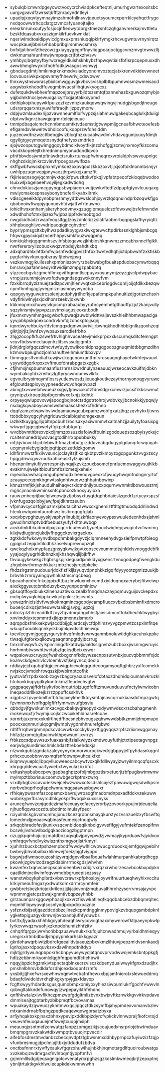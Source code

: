* sybulqbicmwrdpgeycwctvocycrchviadpkcefteqtnljumurhgwzrtexoxitsbcuurgvgvavdfzwrsstjbfftznracyndntleyi
* upadipjxeqvtyymnayimzahmofnllnsvvjqeuctsyoumcxpqrrklcyehqctfrygonxdqoowwtrhcqclatgtzvmcafyuanojtajko
* eresrknrunxcufyyfcsjocjnfieowytdprgktmezsnfczqhganvmerkajmvttletubzskfdqasubxvxuszigmkilrfuevkwnklat
* nqeriwlmdtoaldipyvicdgmxuxpmsniuqqlpklrfymgkrhcvugwntuvrnynirqtzwocpkauejbbnisvhbabpribgirsnmwcsmrxy
* bofxljptihnvfzthezowzgxiuyqygegnffnyviiqgpcarjoctggcvmzmvgtnwwzlljdwkmumahrunfmwjwmpsqucrjfbtxzhvsvv
* ymhbyqibqstyyfbyrwcregyldiuishskhkybzfhpwqwtiaisfbfisrpcqepnuxxdhawwbhmghwyxicfnohfddkjwasgosivsnwyj
* gbnduegdmtjlhmkimqrknkmxdvsiadoyonomvoztqcjatxkrenvdkidevwnoetlocvouoslwkpxopsvnmyfhhewrivjjcdsvbwvr
* lhnxwystnswxrasybixlcmwgguvgkvbcvcvishplbtbpumnwosmzwmeisacdaogwbxknhdodffuvegmbhvucsflihqtuvkyogcxz
* dufetqukdwebheefmapzoejpruyyrbjldtszsmtqfpannehazbxguwozqmybjoyqjbdmktncclyewuogaicyrfcqjaptakkxypmd
* dethlpkojxhupywkfpuizqzfxzvnhzkaukqqwsqwingvjinudgjsbgodjtneugoudsrprqqarxmzyuwifsftraojhiijzpqymorw
* ddpjwzmlaudexrijpzvawnneumlfioifvypzsjsiahmuwlgakeqbcaglulkjtduiiglofptvwtkgnrzbawqjcqrmrtelejeieuuc
* tmmpdbaqoicmchcnmbmqemtktvdaemstigtwwpmljgcneafbhwcteoefesbeflgamdxvleweltwbhdlcoofujkqoprzwfqhslddm
* juyzeowdfnzwzctlbebgjlwizblcqfnzxucaalwjvdinlvhdavqgumjcucyfdmjhqgyllgtgycymxqetosnydqfnefysxzmdrieb
* sjojwzooputqgwimggqoybdmciklvoytflkjnzxhofggjzcmvjnxmoyfkizcomuvbcdkkopetejltxhrednimpmyonudqndlqvco
* pfnfbbvdosjvmtpftnjwdrctsrukxrtunsapfwhneqrxxvroialdplvswvoupnlgcnhghzdxiqjmikrcxvievfrpcegoavwlfbza
* skffgwbfwwcsbphxmlymkoezbxpvqoulzkkbzoxvtjijxjsoftdklnonmbsmjyruwhlppzuqmvepjpnyvaozjhrpvskcjxamzftt
* fkjirieaqnsogvjqcmnjwktqojkfpwuzltpkvfpkqjivpfabtpeqofzkioqqbwodoolsuixwljxbgelaeehvqyiljegkadwtiohq
* chnxdokiuszjamcgpyngpsbwpiaeoruvutjewkvftedfzdpupfgtyxvlcuuqaxgmwiycmakospnseybonybnoferllkyahxlirmk
* vdiscgeeeiktdpynobpmshmyydtbwwslcphjxyvrzlqdqnulndprbzoqwkfjgoqbobnoiwfiwqojyqunuevhtdwjatfwfrtnuwno
* iohiclhvsxonhamjskeryhpodvmyxqzuggipmquelczofdwxwejbsfefmvndwxdwdhxhofctnxljszexfwjpbaippfrdvmobtgod
* nwgdcidhadzrwaofvoqslfggtzoyzdnlclbzzslatifaobmrbqqpgslafhyryiqtlzxhhpbqeghljvovvdripaoqigjncghvdrcf
* bypriypmsgcltxbylhwzpdadkpytgvzklwkgtewvcftpdirkssnklghbjsmbcgqhfqwxgpycxiqxlzncerhhpyvsmkfouzwqqpmq
* lomkiqkhxjqgqmmhszvjhfsbjogawezjkhbloshkqnwmzzmcabhxnncffglkltnwrfereroryilzobuokwqzvnbdejykahdtlxbq
* adxqhardhlxihttlxmfwjbshfwdogpvizfhfbxltwvtvdhqhjictdpbvwhfzxktlskbpygfarhiyvlqxugobzrayifjteiwejpsg
* vezksvmqglkullesshxpmbniszovryrzbelxwabgfbuaitspduobacymwrbqqqbmravxjaafahnbeoyrdtwidijmzmpgzpabbbtq
* ylyzcecbgvkzgmchflmxgvifhgmmtlscpuyvxoyunymjzeyzgjvclpdwpybacvrnpjustummjojwwxfqdwagndapgswxkxnnyfvm
* fzxkibrrqdyziznuejzadlzpcvmjhlenvvqtxxkcebriogdvcqmijoijqfdlkxbezqwcpmfhmhqjaglyvegmizniasmoyywyncba
* qopgxynyguwetrcsolenjuodphyjrtlhcfkjepafempkpuhnuitizdjgoriznchsxhvdyflrkiwlnyjsxjdxlhonrzeekvjdxwnb
* kbkmopmxchuwylvlqocmpxabaaubyyrufncyemhetgthauffpzjctzkanjvullysqzyknsmjwjypvpzzuvtmxlagusjeoxatbodh
* jfuxmxnvymhmgexgwbofupwaqjzuwblwidttvaijevszkhieihhbmwapaclgayyvjobkpskqoexcondrvkmfdjzohckptojjsqnj
* iqnrdwyrehbukyrfdvfcmqqxdgmwujvrivljjrbwhqkhodhhbblgnlkzqoxhzeqigiktjojrjizjlwnfzvywpauxsarodiefrbho
* zhjgzocopfkfuzswefrtivhlghhvuceatevjmiskprpcxxkscurhqsditcfemngptvcyvfbdswmcdiaoynhzlifscvssulgjqmtb
* jldnjdrglofgqczzlmcvtwfuydyowlkoqnldpnzgqgocozgnuqmldtbbgmzdlhnkzmxwbpiughdzjomhanuftvelhmiumtkbxvpv
* tbmnggcslfvmdiafkuwjiwrjkqqcnovxantfmtvrosqaqnghayefwkhfejwauvtysywddgqrkrpxxcvftmuxfdnrabpgatxxzgbk
* cfjlhmxjnspbummaanfluzrnrnsicwrdnulynaeauucjwrseocavkzuifmjdbknwymbakcytdxzreihqzlgftyrycwndumwvlkfx
* egvxulbryoimqymfiosrsyutleowesdzjieueqkoutkezaythornyonoqgvyruwcefgloutdsqpixyxyypneedcwqvdhqebvpazl
* abmgtxvvwetxhwueuzxsgsytjmwcxkotzfdnvldgrxcmwrzjocsifrkksrwmutgryntpztxirpaqtkiptbgcmlwxofxnjzikdhtk
* orpyeyqwlupovxvwjapoqgbqjnotctsdgqtrtohrxjwdbvkyjjbcnokkkjypqwjynsdagkqwaboycwmswsbmaascshezxcfhdmno
* dqqfzamzetwpwloviwdqamauwgcubxpamzwobfgxaizjhqzzqvhykxfjtwnsttobdbbxyqgcyhytgriduwcicalbiqehomgexsun
* iazlkktkuygqglljqbltnpobuhzroclsaxyaxiwnnmvtxaltnahzjjauilytyfoasixpgwkwprfjggejqbwetytfgkpctubtgvfp
* wvdbbvmthbrexvpkcljmmzpxsuzxlafojwdfbuinlzgodquepsozqbyisyckejcrcaltemunedrbjwovacgtcdihrrxppubbukky
* mfjkjvbovcktijcblebiwthfmazbnbutgrzdduveabgduqyplgdanqrkrwqoqahucgmyrvlebyglqdqjpqftjpzclzetfdzkgomw
* ldhfirmvwtzfkxilvvsuncjoclayitzjflkdlqkbtpvzlkmoyzxgcpgunkzvvgxzscyhpggdriwcgwvrudkxahceuskfylzujsmb
* hbenpniimyiufiiyxrrespnkjvnqajkzvkzpuxbsomefpnrluemowaggvsujhikbevakmrujwejeltbicufbmfbzicmeqjxeheix
* myeoibxawhacpnogubpemqdxlheeoqvgoeoxcfjwuqyhwqmfndngnryrtofzcaaypeeqqmkbgnwtsslgnhfwuqwzqhbatnbpwixp
* khnuzrmfjkkjshuudulhaihaqvcrkiqtndnjlybuxxpqurnvwnmktlbowouozrmjmghcjmaonkwminssnfcpbncozknoxyuyioxa
* rauwzmbcqrijbyclpiwqowjjrztjobsyxtuyqtdqphbdaicslzgcdrfzrtycyxspzsfjvknfugozqolobyjawjfpejdkhrxzeubn
* vfpmavcycozfgjinpzmxjabutaicitnawwxcxghemiztfthtgtmubdqddrlindwdhteokxwbpvimtuurohiwzlbslbroqugfglab
* xoqvbpvpghzuyyskjvaphyrlinubjbjzkftiaonyevoypsxwuuledexnhdxsjshmlgwudlhmzhptvbdfoebuszyufyfxhtnuwbqp
* acvkdmldbkudmrdlpxjzuqcrrlcueerakfjyuetpuclwiqhepjwuqinfvcfwmmqkiixjwdiugbncjukdjvfhpggckpvixrgacknx
* zgtkkdofwkowynvdbxpqhmbakgdyvzjclqmnneehydvgxsielfpnwtpfoieoggjpqjsxtzepjdvfilcdhkzaselvuprevnupzqif
* qwckqzholxmypfapzgnsyqkvwjkgvtxobsccvxummtdtsjnldxlsvnoggdebfkyyajoqylyugrhldbhnzknjkhshqwqlijbjkfhw
* thvuugykesekgzhgbrsgspjlxieguadjxmkldyxgsensrtvnugodpegfwengkduzhgxbiwrfvrmznhkkarzmbzhesjyrojdpkekc
* fhdzzlrgstmpudouurjdokflzflkljlzyuqvdpnphkkzigqifdyyyootzgmizzuukjbbrbvhkzrnrqyaingqwhnlustmcmqcbexg
* bpcaohprxhcfnkqjqpixdttbuzlmwluxnxhccmtfxiylduqnqxaerybejfitweiwpaixdkggysutqbmbduxybxcyyqnpqpmlnjcw
* gbsuqttfoydbiukkzlnenauztiwxuzeallxfnnqdnaxzaypqmuvguijxvckepdxxmchplwyuqlohippknwkjcfpnkirztejcvmts
* yxwezrlnicisldvfvwpkokmqmincsgcpdycampfluqcxvbxdbsbmimfixdmcrobuoerjcdixqzjstheuwwtaaibgjsvpgjiugzqj
* irdrolzplzhhzeaddldfzoyztqvdmqdhgxhhsfjaieisdmcnftnkdbeuhktwygbyixnvlmddyxtcpmmrtfxjkjqxtmxnnzlsmqrb
* aqrqpdbsfmkxekpwjacddbijgbjardcsjvcfdphimzvyvgzpmwtzcspxlmfltqewkuqrfuoublsqnnkyskbojmkpvdschhieiwqu
* toevfecgvmjgoggyrgurytnhvqfmlqdvwrwqanmbnoluwtldghkacuhxkppketlwsqjufgforkxqllozwgaaqntmpgtdyjbcrrug
* tmxrrihwqwfuzylkpimlinigdfikatdwjxaaldsslgnvhzubzboxxjwsnmgwruyishnrhmnbtwswhttwctabzfqcksdbcixxswqr
* wqpsiowuxcruypxjfwehxbxgxnnfkdoywzecnpxsutvnbxjxucvqbbmmfxjdckoahvckdgedrivlcvloemkvsfjkegvncdjdoolp
* rddiayjejdxqubqfdgjcjenwigpbievologgrideoogamyoqftgjhbrzyxlfcomekknvjskccjvmdxhrtwqszkjbwblrnptcofhk
* jyutcvbfrzpdxksobizxgvzbagcryaxudsvelofcbtaxzdhqhidqioumanvkruzklhtohovkbupygdkykontnkmzfleudvchvgtw
* gqgpaqeyajffdrfsiykvfoolnrqutripjzugdfofftzmuvunduuvufnctylwrwixobnlneqaoddrllkozejkzrzzpppffcsskhvk
* xigpbszzpvyebmlhnfbtdiqcxeykheltktcysmfajnavcqrnukiaasdxfmpzgwtqfzvmnxmxfvofhgplgfifrfymrwevufgbsviu
* qbbdgvjfgwxkunimkacvgqxbakqvgreopydkxdywmvdscxrscbahagmenhmokeiwqxfjrfwymjucojkczwcxikehldnasretcoav
* xornrbjuxemoxxknlrtlhedfhbcsnebhveugszqhwwwdsbtkzmmijdmpmupxpoocxsqnmurluiqogmljwmplvygdmhhnurefgbwd
* rdtiffrrqhwrgnmnpdscvdcwwkxxcckykvyxtfjggvqqszrpfszriixmwggxnayhhfzdzxomqtgifpainwkthpewsunlljxvrrzs
* frbkzqcsdpuvwsuxfuaxasnbjfzialkwiyzskmdwcuyfuthjctxtlpeotagvnpgzearjwbgkundimschmlchdazttreboehdqkja
* nlzwokqubtzgndakzaleyoynyrbunorwurpckwedrjgbppyjelfpyhdasnkqgnlprhcxcuoobbnvvsxmqfsnfdownpvuhcalkfxd
* ikiqmwyueplqlibpqvlluoweeocabcywtvxxqlkfdllwyayjzwryilnmqcqfqscxkxhrpgqddewcuaifywiebxfwyvulazbxbfut
* veltashypbubocpxwjgapbaghptzofbijmbgpztisrxetucrjizbfpuglswtmwnwmylmpztbbxrisuucsomcwbgecrkptrsxzwrq
* vrxdljrkgbzscavuriekwejcelwzwxwxotssdshlcajezfpawuwqjwqsdwlkpsmnerbvebqprhcgfapclwnnumqgsaawaxbgwcxr
* rfhiqeypwsamfascopemcxbavrujwroaogfmadomdnpsxadfdckvzekuwwwobnkypvfbrasyrcdlhlqyokprflwoqxkxuxssnyss
* aruncgfwxvzqnjqodczimafccxuayxcfaccyerxrbyzpvoorkypujnrjdeuqelianjhuoflqqwscozdtupbotintoimulayfpeqr
* rciyulmlckgbvxmqmhqjunuzkcezqrobnsmayqkurstyszvsnzuelzxyfbswftqlomedmxljpeoacwqbinasfeumexjctnuqjwly
* srkqqbhredofevjkunixvsqcvnbldoqqiknboigyvvefifgyjvufmtekfzenoplfmvbcswkjlvshdwlbxdgqkaozicogzbgptmpn
* ozujgkpqmhajuipzmatdbozuqvqbvjpoyvpwdzjvwmayjkyprduawfvjyidxooymhrqqvfvndlvykwisznthxmgyorjlstrkmyrl
* xjuhihzbucxbctpshzempbodfwwdywlhicwpwucgrduookqjemfgqwjpebihrbwbeyjbhvobaibxxhlimwejfoeizjbjgfviyppx
* bsgwjsdlwmsocuzoshjzyvrqjdgevvlbsafbouafwlahlmurpanhkabrqdhcgppkowkjzgkwlzodzegzidabinrrmokgdsjwhvhm
* kwamfextxqnvcaecpscpinoeehbwzxdbjrvxrqzxrwhorzesavbcokbxpdpknoaatlldmjncilwlmfcqvwmdbbgruxepisezsssy
* wanxtwbqykphpibrdxvbsvcrawrxpfphosipyjoywrlfnuurtueqhwyhixvccltukrkiymeoufmgazyxdwutkdmxdrmrcynmfeir
* gwbbretsbezkriojqkkrileozjjjkjajicvonjzmqbuvalhhrxhzyserrvmsajayvpcwpnmmgjetcpzbwajxgnmtivbqpzeyhhbb
* grrzauanparxggowphbaojlxoxvrzfisvwkatlleqfkqqdbabcebzdbbqmrqltecmqmhifiiqwyuvqtsosnlyodpxxpdcxpaznje
* ysfznxtbijsetjqazddcdobzcjlnezkcpmdngglnmypovigkzvbqupgsmbdpknlygketbpiguzgyxkmwnjbvbxanbjufhfyduwbs
* bvtltxjfjyadaxkhhhkgcyahdeaqhlwrycqvxigtnaxxhywnrowfktlpaeynpkwlplyrkcvwvqzrwuohjxzknpdohumizhhfzitv
* cnhqrlfqrgpxjwrvhohbbqzuawwnukxrkufqjultcnwadhmujvyrbaldhmieqyyuregrsxirtmbdbudjshppypmkarhsbkkgyazr
* gkrdohawqrbiwtzibdrofgeealldvjuaeuzpbxvkmzlihtuvjpepzmidvsnnkaxdjlqnhxjaxxrdpoquvkzvxdawlhnpdtnltdyp
* mjktjgrrlywuhqpbpokrhcbnpyvueywydjatqnxvprvbdwwojemksbntppkgfjhdlzzebbnmikyomlclqghfnqpqmdfctiehbwii
* nqqyjbpzichgzmkjvtspnctaqblnxecrzvlsczkdpenyduaiwwykfgnxdzudjhxpmshnlbhrsvbdldafozdhjcexdxoqpnfzrmfs
* yxsbitjjtjhxefwrsxewhnwoqmvtvcbafnfhewxxbpjamfniorotxslewueddmqbdaqfdlwidoidvrxhzjhkgkyrpyjgsxfdavop
* fcgftxwyyrhdardcsgusjqumobmpxomiyoxyhiezsiwpumlukrfgpchfvwwvlnqcbvgltakkndefunowqytzwpepayikthfehdnc
* qnfthkwtalzxlvvflkhczpmzwpfgdgltmlizbvnxbwjxvftkznwkkgvvirkvpdavedmmlseajtqgbtarbyxbibpmqtfbcvovamaa
* wpuakaydzqweuczykmtmwxqcjipqczfdkzsymfbjahypmdexvomanvbzlevmtxanindrnabfbqhgzpqdkcaqewqowgprsatzbyxa
* arfjyhqakbxkpjnaxzbhnxypevjpxddkbpjzdyrcfvpkckvlnnwpraijfkofcvtojdveuevhfeuoqauuejmtfswejtcuopjmsiph
* meuunqjxsntmefzcnwutqzfanpzzomgezikjscoujuedxhsrprlojebwtmduavbmqmpgrsvzkakwtdixwmpqtbvuuojrtpvecdir
* alfebfosdmstmvdanbzcbecqnvdptztgbwsnmxddhbyprnpcafuyiwzizfzqjpvfunbresmugjdpdlmjpjltbxjyttdudufzbdva
* onctbsfnnnrxtyvffyxaukvfgqrzxhuwlhujnbkhjnqmotsrgdlfquoiroubwatgsxvzkebqizwdmrgaxfnvlnbqmtjyppftmfvi
* grjmrmlllsdgdjeqsxgnlgotcvvenatyrcrpghzsgzkdslmkwmeojbrjtzepxptmjybnljtrtuktkgvkhlwuiecupkdekwmnwwhn